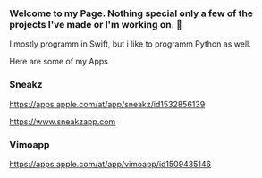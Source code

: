 ### Welcome to my Page. Nothing special only a few of the projects I've made or I'm working on. 👋
I mostly programm in Swift, but i like to programm Python as well.

Here are some of my Apps

### Sneakz

https://apps.apple.com/at/app/sneakz/id1532856139

https://www.sneakzapp.com

### Vimoapp

https://apps.apple.com/at/app/vimoapp/id1509435146




<!--
**adri567/adri567** is a ✨ _special_ ✨ repository because its `README.md` (this file) appears on your GitHub profile.

Here are some ideas to get you started:

- 🔭 I’m currently working on ...
- 🌱 I’m currently learning ...
- 👯 I’m looking to collaborate on ...
- 🤔 I’m looking for help with ...
- 💬 Ask me about ...
- 📫 How to reach me: ...
- 😄 Pronouns: ...
- ⚡ Fun fact: ...
-->
